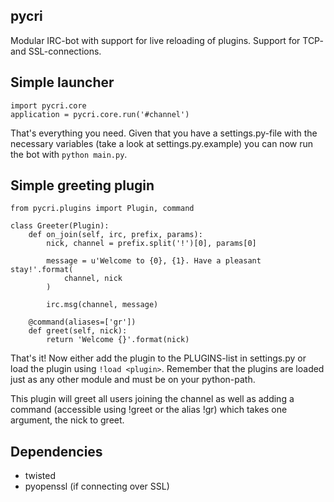 pycri
-----

Modular IRC-bot with support for live reloading of plugins. Support for TCP- and
SSL-connections.

Simple launcher
---------------

    import pycri.core
    application = pycri.core.run('#channel')

That's everything you need. Given that you have a settings.py-file with the
necessary variables (take a look at settings.py.example) you can now run the bot
with `python main.py`.


Simple greeting plugin
----------------------

    from pycri.plugins import Plugin, command

    class Greeter(Plugin):
        def on_join(self, irc, prefix, params):
            nick, channel = prefix.split('!')[0], params[0]

            message = u'Welcome to {0}, {1}. Have a pleasant stay!'.format(
                channel, nick
            )

            irc.msg(channel, message)

        @command(aliases=['gr'])
        def greet(self, nick):
            return 'Welcome {}'.format(nick)
            

That's it! Now either add the plugin to the PLUGINS-list in settings.py or load
the plugin using `!load <plugin>`. Remember that the plugins are loaded just as
any other module and must be on your python-path.

This plugin will greet all users joining the channel as well as adding a command
(accessible using !greet or the alias !gr) which takes one argument, the nick to
greet.


Dependencies
------------

 - twisted
 - pyopenssl (if connecting over SSL)
